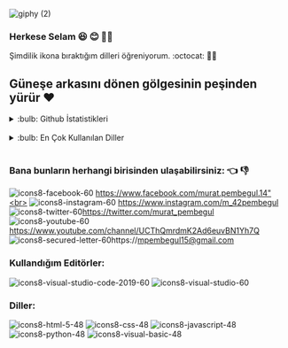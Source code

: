 ![giphy (2)](https://user-images.githubusercontent.com/121448902/210799922-fa0568be-788b-4abb-a648-7da4436a12b8.gif)

### Herkese Selam 😆 :blush: 🧑‍🎨 

Şimdilik ikona bıraktığım dilleri öğreniyorum. :octocat: 👷‍♂️

## Güneşe arkasını dönen gölgesinin peşinden yürür  ❤️
 
 
 
 <details>
<summary> :bulb: Github İstatistikleri</summary>
 <img src="https://github-readme-stats.vercel.app/api?username=MuratPembegul&theme=radical">
</details><br>

 <details>
<summary> :bulb: En Çok Kullanılan Diller </summary>
 <img src="https://github-readme-stats.vercel.app/api/top-langs/?username=MuratPembegul&theme=radical">
</details><br>
 
### Bana bunların herhangi birisinden ulaşabilirsiniz: 👈 👎 <br>
 
![icons8-facebook-60](https://user-images.githubusercontent.com/121448902/210606786-22f64798-5119-4ba4-9f0f-7fe0a991bea5.png) https://www.facebook.com/murat.pembegul.14"<br> 
![icons8-instagram-60](https://user-images.githubusercontent.com/121448902/210781571-3ed9ac92-d555-4696-b099-a758718649a6.png)
https://www.instagram.com/m_42pembegul<br>
![icons8-twitter-60](https://user-images.githubusercontent.com/121448902/210623920-551fa946-561c-4fb1-b2ea-23deee94ce18.png)https://twitter.com/murat_pembegul<br>
![icons8-youtube-60](https://user-images.githubusercontent.com/121448902/210624597-83635803-bc54-4061-8864-6e00296ba4c0.png)https://www.youtube.com/channel/UCThQmrdmK2Ad6euvBN1Yh7Q<br>
![icons8-secured-letter-60](https://user-images.githubusercontent.com/121448902/210625852-911f6f2d-f72c-4246-b721-f167556e27d3.png)https://mpembegul15@gmail.com<br>
 
 ### Kullandığım Editörler:
 ![icons8-visual-studio-code-2019-60](https://user-images.githubusercontent.com/121448902/211033361-2da93c6f-b9a1-4401-ba31-12f99082a2f0.png)
![icons8-visual-studio-60](https://user-images.githubusercontent.com/121448902/211034608-7c8574a5-084f-430c-b0a1-598b6bdcf945.png)

 
 ### Diller: 
![icons8-html-5-48](https://user-images.githubusercontent.com/121448902/210796436-b46078be-0d84-4b78-b291-9ee9d0255107.png)
![icons8-css-48](https://user-images.githubusercontent.com/121448902/210796484-9c5398b1-9938-4abb-a986-920de09119ee.png)
![icons8-javascript-48](https://user-images.githubusercontent.com/121448902/210796510-0bbb1264-0fd5-44a1-9292-425bbdc7f30d.png)
![icons8-python-48](https://user-images.githubusercontent.com/121448902/210796568-f035cee5-dc1e-4655-b12c-790bcdd05565.png)
![icons8-visual-basic-48](https://user-images.githubusercontent.com/121448902/210796602-4a573afd-ec1c-4abd-894a-5a9495ddd918.png)






